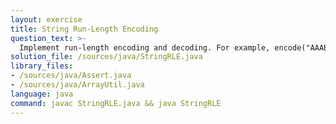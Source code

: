 ```yaml
---
layout: exercise
title: String Run-Length Encoding
question_text: >-
  Implement run-length encoding and decoding. For example, encode("AAABBC") => "A3B2C1".
solution_file: /sources/java/StringRLE.java
library_files:
- /sources/java/Assert.java
- /sources/java/ArrayUtil.java
language: java
command: javac StringRLE.java && java StringRLE
---
```

